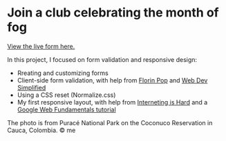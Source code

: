 # Join a club celebrating the month of fog

[View the live form here.](https://xewar.github.io/sign-up-form/)

In this project, I focused on form validation and responsive design:
+ Rreating and customizing forms
+ Client-side form validation, with help from [Florin Pop](https://www.youtube.com/watch?v=rsd4FNGTRBw) and [Web Dev Simplified](https://www.youtube.com/watch?v=In0nB0ABaUk)
+ Using a CSS reset (Normalize.css)
+ My first responsive layout, with help from [Interneting is Hard](https://www.internetingishard.com/html-and-css/responsive-design/#mobile-first-development) and a [Google Web Fundamentals tutorial](https://developers.google.com/web/fundamentals/design-and-ux/responsive/patterns?hl=en)

The photo is from Puracé National Park on the Coconuco Reservation in Cauca, Colombia. © me
